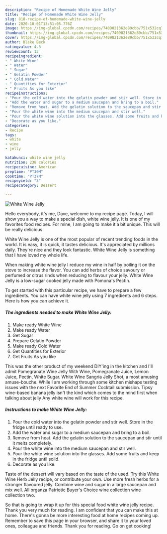 ```yaml
---
description: "Recipe of Homemade White Wine Jelly"
title: "Recipe of Homemade White Wine Jelly"
slug: 818-recipe-of-homemade-white-wine-jelly
date: 2020-10-01T13:51:05.776Z
image: https://img-global.cpcdn.com/recipes/7409821362e89cbb/751x532cq70/white-wine-jelly-recipe-main-photo.jpg
thumbnail: https://img-global.cpcdn.com/recipes/7409821362e89cbb/751x532cq70/white-wine-jelly-recipe-main-photo.jpg
cover: https://img-global.cpcdn.com/recipes/7409821362e89cbb/751x532cq70/white-wine-jelly-recipe-main-photo.jpg
author: Blake Beck
ratingvalue: 4.3
reviewcount: 13
recipeingredient:
- " White Wine"
- " Water"
- " Sugar"
- " Gelatin Powder"
- " Cold Water"
- " Quantities for Exterior"
- " Fruits As you like"
recipeinstructions:
- "Pour the cold water into the gelatin powder and stir well. Store in the fridge until ready to use."
- "Add the water and sugar to a medium saucepan and bring to a boil."
- "Remove from heat. Add the gelatin solution to the saucepan and stir until it melts completely."
- "Pour the white wine into the medium saucepan and stir well."
- "Pour the white wine solution into the glasses. Add some fruits and keep in the fridge until solid."
- "Decorate as you like."
categories:
- Recipe
tags:
- white
- wine
- jelly

katakunci: white wine jelly 
nutrition: 238 calories
recipecuisine: American
preptime: "PT30M"
cooktime: "PT37M"
recipeyield: "3"
recipecategory: Dessert

---
```



![White Wine Jelly](https://img-global.cpcdn.com/recipes/7409821362e89cbb/751x532cq70/white-wine-jelly-recipe-main-photo.jpg)

Hello everybody, it's me, Dave, welcome to my recipe page. Today, I will show you a way to make a special dish, white wine jelly. It is one of my favorites food recipes. For mine, I am going to make it a bit unique. This will be really delicious.

White Wine Jelly is one of the most popular of recent trending foods in the world. It is easy, it is quick, it tastes delicious. It's appreciated by millions daily. They're nice and they look fantastic. White Wine Jelly is something that I have loved my whole life.

When making white wine jelly I reduce my wine in half by boiling it on the stove to increase the flavor. You can add herbs of choice savoury or perfumed or citrus rinds when reducing to flavour your jelly. White Wine Jelly is a low-sugar cooked jelly made with Pomona&#39;s Pectin.


To get started with this particular recipe, we have to prepare a few ingredients. You can have white wine jelly using 7 ingredients and 6 steps. Here is how you can achieve it.

<!--inarticleads1-->

##### The ingredients needed to make White Wine Jelly:

1. Make ready  White Wine
1. Make ready  Water
1. Get  Sugar
1. Prepare  Gelatin Powder
1. Make ready  Cold Water
1. Get  Quantities for Exterior
1. Get  Fruits As you like


This was the other product of my weekend DIY&#39;ing in the kitchen and I&#39;ll admit Pomegranate Wine Jelly With Wine, Pomegranate Juice, Lemon Juice, Pectin, White Sugar. White Wine Sangria Jelly Shot, a most amusing amuse-bouche. While I am working through some kitchen mishaps testing issues with the next Favorite End of Summer Cocktail submission. Tipsy wine-based banana jelly isn&#39;t the kind which comes to the mind first when talking about jelly Any white wine will work for this recipe. 

<!--inarticleads2-->

##### Instructions to make White Wine Jelly:

1. Pour the cold water into the gelatin powder and stir well. Store in the fridge until ready to use.
1. Add the water and sugar to a medium saucepan and bring to a boil.
1. Remove from heat. Add the gelatin solution to the saucepan and stir until it melts completely.
1. Pour the white wine into the medium saucepan and stir well.
1. Pour the white wine solution into the glasses. Add some fruits and keep in the fridge until solid.
1. Decorate as you like.


Taste of the dessert will vary based on the taste of the used. Try this White Wine Herb Jelly recipe, or contribute your own. Use more fresh herbs for a stronger flavoured jelly. Combine wine and sugar in a large saucepan and mix well. All organza Patriotic Buyer&#39;s Choice wine collection wine collection two. 

So that is going to wrap it up for this special food white wine jelly recipe. Thank you very much for reading. I am confident that you can make this at home. There's gonna be more interesting food at home recipes coming up. Remember to save this page in your browser, and share it to your loved ones, colleague and friends. Thank you for reading. Go on get cooking!
